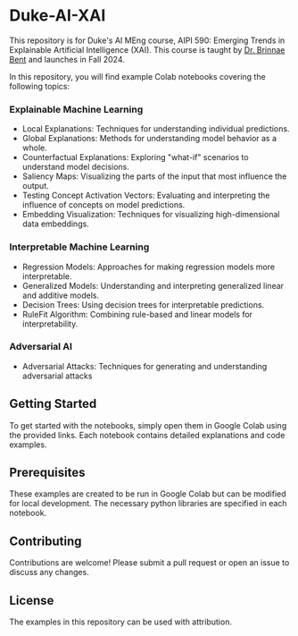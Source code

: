 # Duke-AI-XAI
This repository is for Duke's AI MEng course, AIPI 590: Emerging Trends in Explainable Artificial Intelligence (XAI). This course is taught by [Dr. Brinnae Bent](https://runsdata.org) and launches in Fall 2024. 

In this repository, you will find example Colab notebooks covering the following topics:

### Explainable Machine Learning
* Local Explanations: Techniques for understanding individual predictions.
* Global Explanations: Methods for understanding model behavior as a whole.
* Counterfactual Explanations: Exploring "what-if" scenarios to understand model decisions.
* Saliency Maps: Visualizing the parts of the input that most influence the output.
* Testing Concept Activation Vectors: Evaluating and interpreting the influence of concepts on model predictions.
* Embedding Visualization: Techniques for visualizing high-dimensional data embeddings.
### Interpretable Machine Learning
* Regression Models: Approaches for making regression models more interpretable.
* Generalized Models: Understanding and interpreting generalized linear and additive models.
* Decision Trees: Using decision trees for interpretable predictions.
* RuleFit Algorithm: Combining rule-based and linear models for interpretability.

### Adversarial AI
* Adversarial Attacks: Techniques for generating and understanding adversarial attacks

## Getting Started
To get started with the notebooks, simply open them in Google Colab using the provided links. Each notebook contains detailed explanations and code examples.

## Prerequisites
These examples are created to be run in Google Colab but can be modified for local development. The necessary python libraries are specified in each notebook.

## Contributing
Contributions are welcome! Please submit a pull request or open an issue to discuss any changes.

## License
The examples in this repository can be used with attribution.



